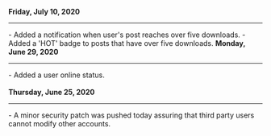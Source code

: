 <b>Friday, July 10, 2020</b>
<hr>
- Added a notification when user's post reaches over five downloads.
- Added a 'HOT' badge to posts that have over five downloads.
<b>Monday, June 29, 2020</b>
<hr>
- Added a user online status. 
<br><br>
<b>Thursday, June 25, 2020</b>
<hr>
- A minor security patch was pushed today assuring that third party users cannot modify other accounts.
